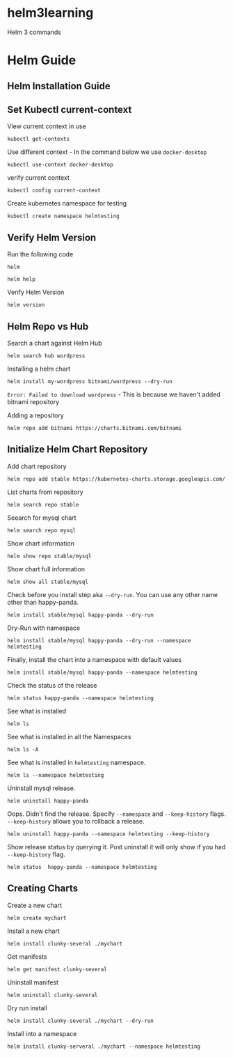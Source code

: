 # helm3learning
Helm 3 commands
# Helm Guide 

## Helm Installation Guide


## Set Kubectl current-context 

View current context in use
```
kubectl get-contexts
```
Use different context - In the command below we use `docker-desktop`

```
kubectl use-context docker-desktop
```
verify current context
```
kubectl config current-context
```

Create kubernetes namespace for testing
```
kubectl create namespace helmtesting
```

## Verify Helm Version

Run the following code
```
helm  
```

```
helm help  
```

Verify Helm Version
```
helm version
```

## Helm Repo vs Hub
Search a chart against Helm Hub
```
helm search hub wordpress
```

Installing a helm chart
```
helm install my-wordpress bitnami/wordpress --dry-run
```
`Error: Failed to download wordpress` - This is because we haven't added bitnami repository 

Adding a repository
```
helm repo add bitnami https://charts.bitnami.com/bitnami
```

## Initialize Helm Chart Repository

Add chart repository
```
helm repo add stable https://kubernetes-charts.storage.googleapis.com/
```

List charts from repository
```
helm search repo stable
```

Seearch for mysql chart
```
helm search repo mysql
```

Show chart information
```
helm show repo stable/mysql
```

Show chart full information 
```
helm show all stable/mysql
```

Check before you install step aka `--dry-run`. You can use any other name other than happy-panda.
```
helm install stable/mysql happy-panda --dry-run
```

Dry-Run with namespace 
```
helm install stable/mysql happy-panda --dry-run --namespace helmtesting
```

Finally, install the chart into a namespace with default values
```
helm install stable/mysql happy-panda --namespace helmtesting
```
Check the status of the release 
```
helm status happy-panda --namespace helmtesting
```
See what is installed
```
helm ls
```

See what is installed in all the Namespaces
```
helm ls -A
```

See what is installed in `helmtesting` namespace.
```
helm ls --namespace helmtesting
```

Uninstall mysql release.
```
helm uninstall happy-panda
```

Oops. Didn't find the release. Specify `--namespace` and `--keep-history` flags. `--keep-history` allows you to rollback a release.
```
helm uninstall happy-panda --namespace helmtesting --keep-history
```

Show release status by querying it. Post uninstall it will only show if you had `--keep-history` flag.
```
helm status  happy-panda --namespace helmtesting
```



## Creating Charts

Create a new chart
```
helm create mychart
```

Install a new chart

```
helm install clunky-several ./mychart
```

Get manifests
```
helm get manifest clunky-several
```

Uninstall manifest
```
helm uninstall clunky-several 
```

Dry run install 
```
helm install clunky-several ./mychart --dry-run
```

Install into a namespace 
```
helm install clunky-serveral ./mychart --namespace helmtesting
```

